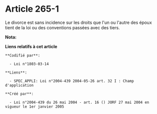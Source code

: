 # Article 265-1

Le divorce est sans incidence sur les droits que l'un ou l'autre des époux tient de la loi ou des conventions passées avec
des tiers.

**Nota:**



**Liens relatifs à cet article**

	**Codifié par**:

	  - Loi n°1803-03-14

	**Liens**:

	  - SPEC_APPLI: Loi n°2004-439 2004-05-26 art. 32 I : Champ d'application

	**Créé par**:

	  - Loi n°2004-439 du 26 mai 2004 - art. 16 () JORF 27 mai 2004 en vigueur le 1er janvier 2005
